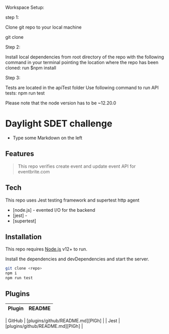 Workspace Setup:


step 1:

Clone git repo to your local machine 

git clone 

Step 2: 

Install local dependencies from root directory of the repo with the following command
in your terminal pointing the location where the repo has been cloned:
run $npm install 

Step 3:

Tests are located in the apiTest folder
Use following command to run API tests: npm run test

Please note that the node version has to be ~12.20.0

# Daylight SDET challenge

- Type some Markdown on the left

## Features



> This repo verifies create event and update event API for eventbrite.com
> 
> 
> 
> 
> 
> 



## Tech

This repo uses Jest testing framework and supertest http agent 


- [node.js] - evented I/O for the backend
- [jest] - 
- [supertest]


## Installation

This repo requires [Node.js](https://nodejs.org/) v12+ to run.

Install the dependencies and devDependencies and start the server.

```sh
git clone <repo>
npm i
npm run test
```



## Plugins

| Plugin | README |
| ------ | ------ |

| GitHub | [plugins/github/README.md][PlGh] |
| Jest | [plugins/github/README.md][PlGh] |



   [git-repo-url]: <https://github.com/shivani2194/daylight.git>
   
